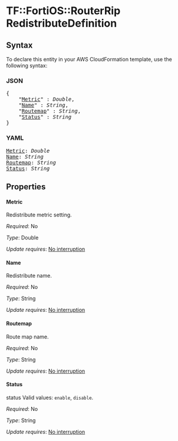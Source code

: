 # TF::FortiOS::RouterRip RedistributeDefinition

## Syntax

To declare this entity in your AWS CloudFormation template, use the following syntax:

### JSON

<pre>
{
    "<a href="#metric" title="Metric">Metric</a>" : <i>Double</i>,
    "<a href="#name" title="Name">Name</a>" : <i>String</i>,
    "<a href="#routemap" title="Routemap">Routemap</a>" : <i>String</i>,
    "<a href="#status" title="Status">Status</a>" : <i>String</i>
}
</pre>

### YAML

<pre>
<a href="#metric" title="Metric">Metric</a>: <i>Double</i>
<a href="#name" title="Name">Name</a>: <i>String</i>
<a href="#routemap" title="Routemap">Routemap</a>: <i>String</i>
<a href="#status" title="Status">Status</a>: <i>String</i>
</pre>

## Properties

#### Metric

Redistribute metric setting.

_Required_: No

_Type_: Double

_Update requires_: [No interruption](https://docs.aws.amazon.com/AWSCloudFormation/latest/UserGuide/using-cfn-updating-stacks-update-behaviors.html#update-no-interrupt)

#### Name

Redistribute name.

_Required_: No

_Type_: String

_Update requires_: [No interruption](https://docs.aws.amazon.com/AWSCloudFormation/latest/UserGuide/using-cfn-updating-stacks-update-behaviors.html#update-no-interrupt)

#### Routemap

Route map name.

_Required_: No

_Type_: String

_Update requires_: [No interruption](https://docs.aws.amazon.com/AWSCloudFormation/latest/UserGuide/using-cfn-updating-stacks-update-behaviors.html#update-no-interrupt)

#### Status

status Valid values: `enable`, `disable`.

_Required_: No

_Type_: String

_Update requires_: [No interruption](https://docs.aws.amazon.com/AWSCloudFormation/latest/UserGuide/using-cfn-updating-stacks-update-behaviors.html#update-no-interrupt)

